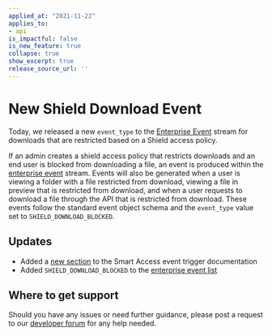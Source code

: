 ```yaml
---
applied_at: "2021-11-22"
applies_to: 
- api
is_impactful: false
is_new_feature: true
collapse: true
show_excerpt: true
release_source_url: ''
---
```


# New Shield Download Event

Today, we released a new `event_type` to the [Enterprise Event][events] stream
for downloads that are restricted based on a Shield access policy.

<!-- more -->

If an admin creates a shield access policy that restricts downloads and an
end user is blocked from downloading a file, an event is produced
within the [enterprise event][events] stream. Events will also be generated
when a user is viewing a folder with a file restricted from download, viewing a
file in preview that is restricted from download, and when a user requests to
download a file through the API that is restricted from download. These events
follow the standard event object schema and the `event_type` value set
to `SHIELD_DOWNLOAD_BLOCKED`.

## Updates

* Added a [new section][new-event] to the Smart Access event trigger documentation
* Added `SHIELD_DOWNLOAD_BLOCKED` to the [enterprise event list][event-list]

## Where to get support

Should you have any issues or need further guidance, please post a request to
our [developer forum][forum] for any help needed.

[forum]: https://support.box.com/hc/en-us/community/topics/360001932973-Platform-and-Developer-Forum
[events]: g://events/enterprise-events/for-enterprise
[new-event]: g://events/event-triggers/shield-alert-events/#download-restriction
[event-list]: g://events/enterprise-events/for-enterprise/#event-types
